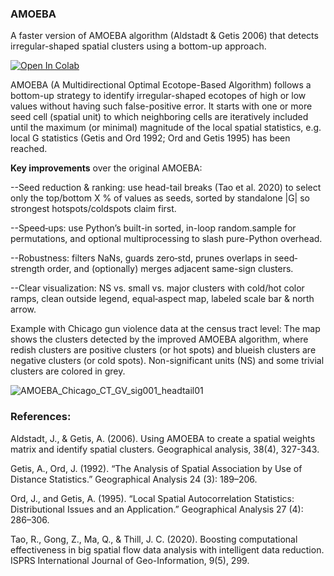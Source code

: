 ### AMOEBA
A faster version of AMOEBA algorithm (Aldstadt & Getis 2006) that detects irregular-shaped spatial clusters using a bottom-up approach. 

[![Open In Colab](https://colab.research.google.com/assets/colab-badge.svg)](https://colab.research.google.com/github/bobyellow/AMOEBA/blob/main/Amoeba_main.py)

AMOEBA (A Multidirectional Optimal Ecotope-Based Algorithm) follows a bottom-up strategy to identify irregular-shaped ecotopes of high or low values without having such false-positive error. It starts with one or more seed cell (spatial unit) to which neighboring cells are iteratively included until the maximum (or minimal) magnitude of the local spatial statistics, e.g. local G statistics (Getis and Ord 1992; Ord and Getis 1995) has been reached. 


**Key improvements** over the original AMOEBA:

  --Seed reduction & ranking: use head-tail breaks (Tao et al. 2020) to select only the top/bottom X % of values as seeds, sorted by standalone |G| so strongest hotspots/coldspots claim first.
  
  --Speed‐ups: use Python’s built-in sorted, in-loop random.sample for permutations, and optional multiprocessing to slash pure-Python overhead.
  
  --Robustness: filters NaNs, guards zero‐std, prunes overlaps in seed‐strength order, and (optionally) merges adjacent same-sign clusters.
  
  --Clear visualization: NS vs. small vs. major clusters with cold/hot color ramps, clean outside legend, equal‐aspect map, labeled scale bar & north arrow.


Example with Chicago gun violence data at the census tract level:
The map shows the clusters detected by the improved AMOEBA algorithm, where redish clusters are positive clusters (or hot spots) and blueish clusters are negative clusters (or cold spots). Non-significant units (NS) and some trivial clusters are colored in grey. 

![AMOEBA_Chicago_CT_GV_sig001_headtail01](https://github.com/user-attachments/assets/31b7c4cd-8b48-4a4b-8ceb-9fad9f3c8f1a)



### References:
Aldstadt, J., & Getis, A. (2006). Using AMOEBA to create a spatial weights matrix and identify spatial clusters. Geographical analysis, 38(4), 327-343.

Getis, A., Ord, J. (1992). “The Analysis of Spatial Association by Use of Distance Statistics.” Geographical Analysis 24 (3): 189–206.

Ord, J., and Getis, A. (1995). “Local Spatial Autocorrelation Statistics: Distributional Issues and an Application.” Geographical Analysis 27 (4): 286–306.

Tao, R., Gong, Z., Ma, Q., & Thill, J. C. (2020). Boosting computational effectiveness in big spatial flow data analysis with intelligent data reduction. ISPRS International Journal of Geo-Information, 9(5), 299.
